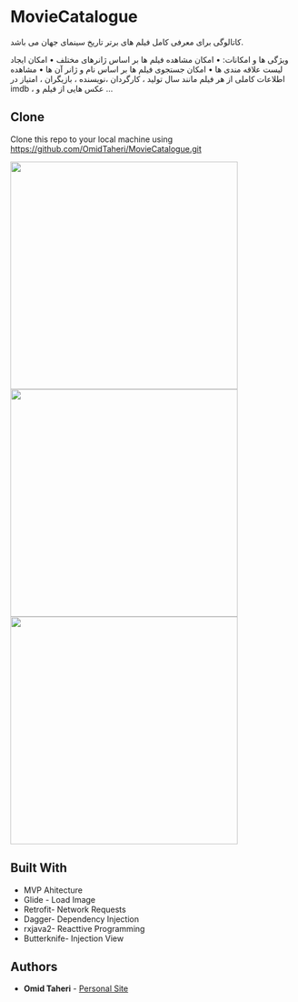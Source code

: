 # MovieCatalogue

کاتالوگی برای معرفی کامل  فیلم های برتر تاریخ سینمای جهان  می باشد.

ویژگی ها و امکانات:
•	امکان مشاهده فیلم ها بر اساس ژانرهای مختلف
•	امکان ایجاد لیست علاقه مندی ها
•	امکان جستجوی فیلم ها بر اساس نام و ژانر آن ها
•	مشاهده اطلاعات کاملی از هر فیلم مانند سال تولید ، کارگردان ،نویسنده ، بازیگران ، امتیاز در imdb ، عکس هایی از فیلم و …




## Clone

Clone this repo to your local machine using https://github.com/OmidTaheri/MovieCatalogue.git

<a href="url"><img src="http://omidtaheri.ir/wp-content/uploads/2020/02/film22.jpg"   height="400" width="400" ></a>
<a href="url"><img src="http://omidtaheri.ir/wp-content/uploads/2020/02/film42.jpg"   height="400" width="400" ></a>
<a href="url"><img src="http://omidtaheri.ir/wp-content/uploads/2020/02/film12-scaled.jpg"   height="400" width="400" ></a>
 




## Built With

* MVP Ahitecture
* Glide - Load Image
* Retrofit- Network Requests
* Dagger- Dependency Injection
* rxjava2- Reacttive Programming
* Butterknife- Injection View

## Authors

* **Omid Taheri** - [Personal Site](http://omidtaheri.ir)
